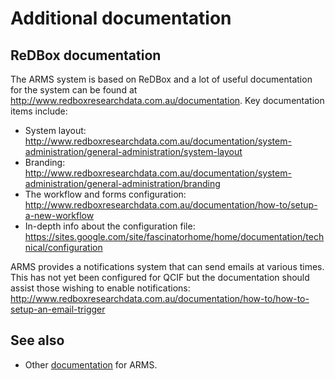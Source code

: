 # Additional documentation

## ReDBox documentation

The ARMS system is based on ReDBox and a lot of useful documentation
for the system can be found at
<http://www.redboxresearchdata.com.au/documentation>. Key
documentation items include:

* System layout: <http://www.redboxresearchdata.com.au/documentation/system-administration/general-administration/system-layout>
* Branding: <http://www.redboxresearchdata.com.au/documentation/system-administration/general-administration/branding>
* The workflow and forms configuration: <http://www.redboxresearchdata.com.au/documentation/how-to/setup-a-new-workflow>
* In-depth info about the configuration file: <https://sites.google.com/site/fascinatorhome/home/documentation/technical/configuration>

ARMS provides a notifications system that can send emails at various
times. This has not yet been configured for QCIF but the documentation
should assist those wishing to enable notifications:
<http://www.redboxresearchdata.com.au/documentation/how-to/how-to-setup-an-email-trigger>


## See also

- Other [documentation](README.md) for ARMS.